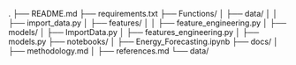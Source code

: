 .
├── README.md
├── requirements.txt
├── Functions/
│   ├── data/
│   │   ├── import_data.py
│   ├── features/
│   │   ├── feature_engineering.py
│   ├── models/
│       ├── ImportData.py
│       ├── features_engineering.py
│       ├── models.py
├── notebooks/
│   ├── Energy_Forecasting.ipynb
├── docs/
│   ├── methodology.md
│   ├── references.md
└── data/
